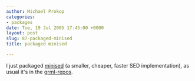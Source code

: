 ```yaml
---
author: Michael Prokop
categories:
- packages
date: Tue, 19 Jul 2005 17:45:00 +0000
layout: post
slug: 87-packaged-minised
title: packaged minised

---
```

I just packaged [minised](http://www.exactcode.de/oss/minised/) (a smaller, cheaper, faster SED implementation), as usual it's in the [grml\-repos](https://grml.org/repos/).
